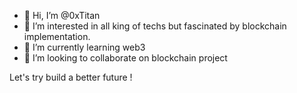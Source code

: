 - 👋 Hi, I’m @0xTitan
- 👀 I’m interested in all king of techs but fascinated by blockchain implementation.
- 🌱 I’m currently learning web3
- 💞️ I’m looking to collaborate on blockchain project

Let's try build a better future !
